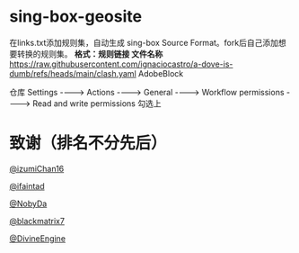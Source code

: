 # sing-box-geosite

在links.txt添加规则集，自动生成 sing-box Source Format。fork后自己添加想要转换的规则集。
**格式：规则链接 文件名称**
https://raw.githubusercontent.com/ignaciocastro/a-dove-is-dumb/refs/heads/main/clash.yaml AdobeBlock

仓库 Settings ----> Actions ----> General ----> Workflow permissions ----> Read and write permissions 勾选上

# 致谢（排名不分先后）

[@izumiChan16](https://github.com/izumiChan16)

[@ifaintad](https://github.com/ifaintad)

[@NobyDa](https://github.com/NobyDa)

[@blackmatrix7](https://github.com/blackmatrix7)

[@DivineEngine](https://github.com/DivineEngine)
